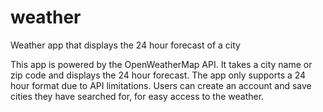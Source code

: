 # weather
Weather app that displays the 24 hour forecast of a city

  This app is powered by the OpenWeatherMap API. It takes a city name or zip code and displays the 24 hour forecast. The app only supports a 24
hour format due to API limitations. Users can create an account and save cities they have searched for, for easy access to the weather.
